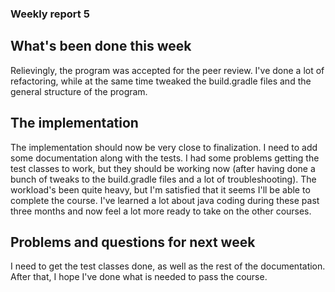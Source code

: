 ### Weekly report 5


## What's been done this week

Relievingly, the program was accepted for the peer review. I've done a lot of refactoring, while at the same time tweaked the build.gradle files and the general structure of the program.

## The implementation

The implementation should now be very close to finalization. I need to add some documentation along with the tests. I had some problems getting the test classes to work, but they should be working now (after having done a bunch of tweaks to the build.gradle files and a lot of troubleshooting). The workload's been quite heavy, but I'm satisfied that it seems I'll be able to complete the course. I've learned a lot about java coding during these past three months and now feel a lot more ready to take on the other courses.

## Problems and questions for next week

I need to get the test classes done, as well as the rest of the documentation. After that, I hope I've done what is needed to pass the course.